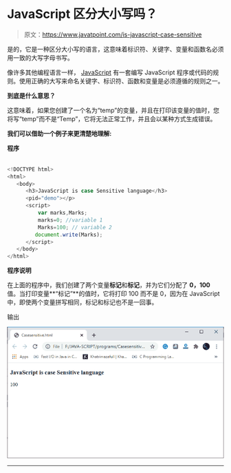 # JavaScript 区分大小写吗？

> 原文：<https://www.javatpoint.com/is-javascript-case-sensitive>

是的，它是一种区分大小写的语言，这意味着标识符、关键字、变量和函数名必须用一致的大写字母书写。

像许多其他编程语言一样， [JavaScript](https://www.javatpoint.com/javascript-tutorial) 有一套编写 JavaScript 程序或代码的规则。使用正确的大写来命名关键字、标识符、函数和变量是必须遵循的规则之一。

**到底是什么意思？**

这意味着，如果您创建了一个名为“temp”的变量，并且在打印该变量的值时，您将写“temp”而不是“Temp”，它将无法正常工作，并且会以某种方式生成错误。

**我们可以借助一个例子来更清楚地理解:**

**程序**

```js

<!DOCTYPE html>
<html>
   <body>
      <h3>JavaScript is case Sensitive language</h3>
      <pid="demo"></p>
      <script>
          var marks,Marks; 
          marks=0; //variable 1
          Marks=100; // variable 2
         document.write(Marks);
      </script>
   </body>
</html>

```

**程序说明**

在上面的程序中，我们创建了两个变量**标记**和**标记**，并为它们分配了 **0，100** 值。当打印变量**“标记”**的值时，它将打印 100 而不是 0，因为在 JavaScript 中，即使两个变量拼写相同，标记和标记也不是一回事。

输出

![Is JavaScript case sensitive](img/1cf332de43775cdf968fd3772506c363.png)

* * *